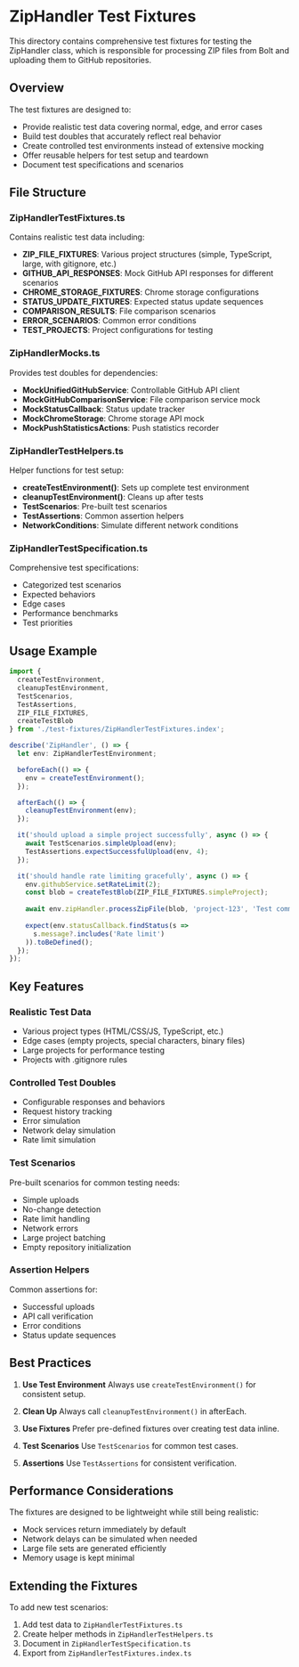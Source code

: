 # ZipHandler Test Fixtures

This directory contains comprehensive test fixtures for testing the ZipHandler class, which is responsible for processing ZIP files from Bolt and uploading them to GitHub repositories.

## Overview

The test fixtures are designed to:
- Provide realistic test data covering normal, edge, and error cases
- Build test doubles that accurately reflect real behavior
- Create controlled test environments instead of extensive mocking
- Offer reusable helpers for test setup and teardown
- Document test specifications and scenarios

## File Structure

### ZipHandlerTestFixtures.ts
Contains realistic test data including:
- **ZIP_FILE_FIXTURES**: Various project structures (simple, TypeScript, large, with gitignore, etc.)
- **GITHUB_API_RESPONSES**: Mock GitHub API responses for different scenarios
- **CHROME_STORAGE_FIXTURES**: Chrome storage configurations
- **STATUS_UPDATE_FIXTURES**: Expected status update sequences
- **COMPARISON_RESULTS**: File comparison scenarios
- **ERROR_SCENARIOS**: Common error conditions
- **TEST_PROJECTS**: Project configurations for testing

### ZipHandlerMocks.ts
Provides test doubles for dependencies:
- **MockUnifiedGitHubService**: Controllable GitHub API client
- **MockGitHubComparisonService**: File comparison service mock
- **MockStatusCallback**: Status update tracker
- **MockChromeStorage**: Chrome storage API mock
- **MockPushStatisticsActions**: Push statistics recorder

### ZipHandlerTestHelpers.ts
Helper functions for test setup:
- **createTestEnvironment()**: Sets up complete test environment
- **cleanupTestEnvironment()**: Cleans up after tests
- **TestScenarios**: Pre-built test scenarios
- **TestAssertions**: Common assertion helpers
- **NetworkConditions**: Simulate different network conditions

### ZipHandlerTestSpecification.ts
Comprehensive test specifications:
- Categorized test scenarios
- Expected behaviors
- Edge cases
- Performance benchmarks
- Test priorities

## Usage Example

```typescript
import { 
  createTestEnvironment, 
  cleanupTestEnvironment,
  TestScenarios,
  TestAssertions,
  ZIP_FILE_FIXTURES,
  createTestBlob
} from './test-fixtures/ZipHandlerTestFixtures.index';

describe('ZipHandler', () => {
  let env: ZipHandlerTestEnvironment;

  beforeEach(() => {
    env = createTestEnvironment();
  });

  afterEach(() => {
    cleanupTestEnvironment(env);
  });

  it('should upload a simple project successfully', async () => {
    await TestScenarios.simpleUpload(env);
    TestAssertions.expectSuccessfulUpload(env, 4);
  });

  it('should handle rate limiting gracefully', async () => {
    env.githubService.setRateLimit(2);
    const blob = createTestBlob(ZIP_FILE_FIXTURES.simpleProject);
    
    await env.zipHandler.processZipFile(blob, 'project-123', 'Test commit');
    
    expect(env.statusCallback.findStatus(s => 
      s.message?.includes('Rate limit')
    )).toBeDefined();
  });
});
```

## Key Features

### Realistic Test Data
- Various project types (HTML/CSS/JS, TypeScript, etc.)
- Edge cases (empty projects, special characters, binary files)
- Large projects for performance testing
- Projects with .gitignore rules

### Controlled Test Doubles
- Configurable responses and behaviors
- Request history tracking
- Error simulation
- Network delay simulation
- Rate limit simulation

### Test Scenarios
Pre-built scenarios for common testing needs:
- Simple uploads
- No-change detection
- Rate limit handling
- Network errors
- Large project batching
- Empty repository initialization

### Assertion Helpers
Common assertions for:
- Successful uploads
- API call verification
- Error conditions
- Status update sequences

## Best Practices

1. **Use Test Environment**
   Always use `createTestEnvironment()` for consistent setup.

2. **Clean Up**
   Always call `cleanupTestEnvironment()` in afterEach.

3. **Use Fixtures**
   Prefer pre-defined fixtures over creating test data inline.

4. **Test Scenarios**
   Use `TestScenarios` for common test cases.

5. **Assertions**
   Use `TestAssertions` for consistent verification.

## Performance Considerations

The fixtures are designed to be lightweight while still being realistic:
- Mock services return immediately by default
- Network delays can be simulated when needed
- Large file sets are generated efficiently
- Memory usage is kept minimal

## Extending the Fixtures

To add new test scenarios:
1. Add test data to `ZipHandlerTestFixtures.ts`
2. Create helper methods in `ZipHandlerTestHelpers.ts`
3. Document in `ZipHandlerTestSpecification.ts`
4. Export from `ZipHandlerTestFixtures.index.ts`